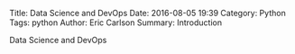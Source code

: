 Title: Data Science and DevOps
Date: 2016-08-05 19:39
Category: Python
Tags: python
Author: Eric Carlson
Summary: Introduction

Data Science and DevOps
